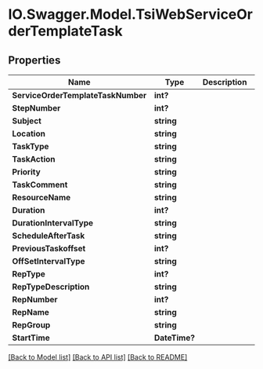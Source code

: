 # IO.Swagger.Model.TsiWebServiceOrderTemplateTask
## Properties

Name | Type | Description | Notes
------------ | ------------- | ------------- | -------------
**ServiceOrderTemplateTaskNumber** | **int?** |  | [optional] 
**StepNumber** | **int?** |  | [optional] 
**Subject** | **string** |  | [optional] 
**Location** | **string** |  | [optional] 
**TaskType** | **string** |  | [optional] 
**TaskAction** | **string** |  | [optional] 
**Priority** | **string** |  | [optional] 
**TaskComment** | **string** |  | [optional] 
**ResourceName** | **string** |  | [optional] 
**Duration** | **int?** |  | [optional] 
**DurationIntervalType** | **string** |  | [optional] 
**ScheduleAfterTask** | **string** |  | [optional] 
**PreviousTaskoffset** | **int?** |  | [optional] 
**OffSetIntervalType** | **string** |  | [optional] 
**RepType** | **int?** |  | [optional] 
**RepTypeDescription** | **string** |  | [optional] 
**RepNumber** | **int?** |  | [optional] 
**RepName** | **string** |  | [optional] 
**RepGroup** | **string** |  | [optional] 
**StartTime** | **DateTime?** |  | [optional] 

[[Back to Model list]](../README.md#documentation-for-models) [[Back to API list]](../README.md#documentation-for-api-endpoints) [[Back to README]](../README.md)


